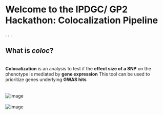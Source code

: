 # Welcome to the IPDGC/ GP2 Hackathon: Colocalization Pipeline
\.
\.
\.
## What is _coloc_?
\
**Colocalization** is an analysis to test if the **effect size of a SNP** on the phenotype is mediated by **gene expression**
This tool can be used to prioritize genes underlying **GWAS hits** 
\
\
\
![image](https://user-images.githubusercontent.com/84042456/117986308-cbe19b00-b339-11eb-8f90-3f33959f0a12.png)
\
\
![image](https://user-images.githubusercontent.com/84042456/117987145-82458000-b33a-11eb-99d4-1e3573a14276.png)

